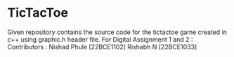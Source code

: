 # TicTacToe
Given repository contains the source code for the tictactoe game created in c++ using graphic.h header file.
For Digital Assignment 1 and 2 :
Contributors :
Nishad Phule [22BCE1102]
Rishabh N [22BCE1033]
